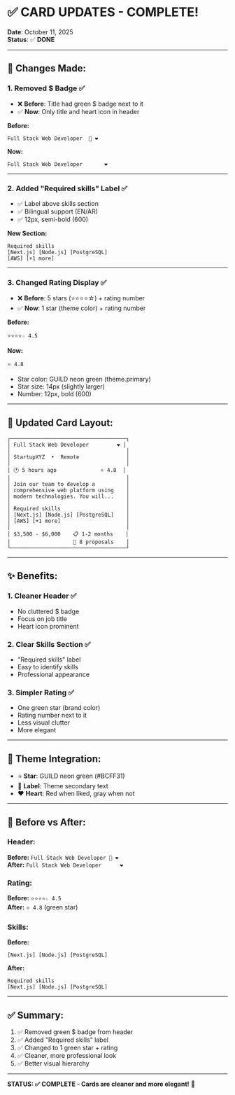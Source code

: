 # ✅ **CARD UPDATES - COMPLETE!**

**Date**: October 11, 2025  
**Status**: ✅ **DONE**

---

## 🔧 **Changes Made:**

### **1. Removed $ Badge** ✅
- ❌ **Before**: Title had green $ badge next to it
- ✅ **Now**: Only title and heart icon in header

**Before:**
```
Full Stack Web Developer  💚 ❤️
```

**Now:**
```
Full Stack Web Developer       ❤️
```

---

### **2. Added "Required skills" Label** ✅
- ✅ Label above skills section
- ✅ Bilingual support (EN/AR)
- ✅ 12px, semi-bold (600)

**New Section:**
```
Required skills
[Next.js] [Node.js] [PostgreSQL]
[AWS] [+1 more]
```

---

### **3. Changed Rating Display** ✅
- ❌ **Before**: 5 stars (⭐⭐⭐⭐☆) + rating number
- ✅ **Now**: 1 star (theme color) + rating number

**Before:**
```
⭐⭐⭐⭐☆ 4.5
```

**Now:**
```
⭐ 4.8
```
- Star color: GUILD neon green (theme.primary)
- Star size: 14px (slightly larger)
- Number: 12px, bold (600)

---

## 📱 **Updated Card Layout:**

```
┌─────────────────────────────────────┐
│ Full Stack Web Developer         ❤️ │
│                                     │
│ StartupXYZ  •  Remote               │
│                                     │
│ 🕐 5 hours ago              ⭐ 4.8  │
│                                     │
│ Join our team to develop a          │
│ comprehensive web platform using    │
│ modern technologies. You will...    │
│                                     │
│ Required skills                     │
│ [Next.js] [Node.js] [PostgreSQL]    │
│ [AWS] [+1 more]                     │
│                                     │
│ $3,500 - $6,000    📋 1-2 months    │
│                    👥 8 proposals    │
└─────────────────────────────────────┘
```

---

## ✨ **Benefits:**

### **1. Cleaner Header** ✅
- No cluttered $ badge
- Focus on job title
- Heart icon prominent

### **2. Clear Skills Section** ✅
- "Required skills" label
- Easy to identify skills
- Professional appearance

### **3. Simpler Rating** ✅
- One green star (brand color)
- Rating number next to it
- Less visual clutter
- More elegant

---

## 🎨 **Theme Integration:**

- ⭐ **Star**: GUILD neon green (#BCFF31)
- 📝 **Label**: Theme secondary text
- ❤️ **Heart**: Red when liked, gray when not

---

## 🎯 **Before vs After:**

### **Header:**
**Before:** `Full Stack Web Developer 💚 ❤️`  
**After:** `Full Stack Web Developer      ❤️`

### **Rating:**
**Before:** `⭐⭐⭐⭐☆ 4.5`  
**After:** `⭐ 4.8` (green star)

### **Skills:**
**Before:**
```
[Next.js] [Node.js] [PostgreSQL]
```

**After:**
```
Required skills
[Next.js] [Node.js] [PostgreSQL]
```

---

## ✅ **Summary:**

1. ✅ Removed green $ badge from header
2. ✅ Added "Required skills" label
3. ✅ Changed to 1 green star + rating
4. ✅ Cleaner, more professional look
5. ✅ Better visual hierarchy

---

**STATUS: ✅ COMPLETE - Cards are cleaner and more elegant!** 🎨


